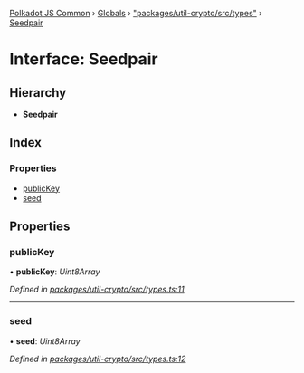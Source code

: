 [Polkadot JS Common](../README.md) › [Globals](../globals.md) › ["packages/util-crypto/src/types"](../modules/_packages_util_crypto_src_types_.md) › [Seedpair](_packages_util_crypto_src_types_.seedpair.md)

# Interface: Seedpair

## Hierarchy

* **Seedpair**

## Index

### Properties

* [publicKey](_packages_util_crypto_src_types_.seedpair.md#publickey)
* [seed](_packages_util_crypto_src_types_.seedpair.md#seed)

## Properties

###  publicKey

• **publicKey**: *Uint8Array*

*Defined in [packages/util-crypto/src/types.ts:11](https://github.com/polkadot-js/common/blob/ce46a6818/packages/util-crypto/src/types.ts#L11)*

___

###  seed

• **seed**: *Uint8Array*

*Defined in [packages/util-crypto/src/types.ts:12](https://github.com/polkadot-js/common/blob/ce46a6818/packages/util-crypto/src/types.ts#L12)*

